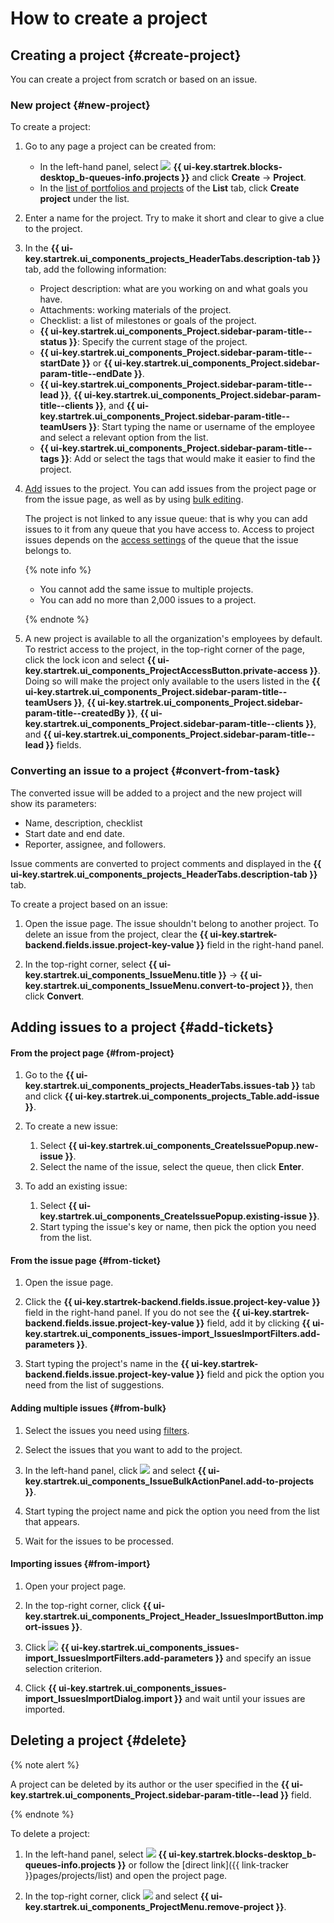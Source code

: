 # How to create a project

## Creating a project {#create-project}

You can create a project from scratch or based on an issue.

### New project {#new-project}

To create a project:

1. Go to any page a project can be created from:

   * In the left-hand panel, select ![](../../_assets/tracker/svg/project.svg)&nbsp;**{{ ui-key.startrek.blocks-desktop_b-queues-info.projects }}** and click **Create** → **Project**.
   * In the [list of portfolios and projects](my-projects.md) of the **List** tab, click **Create project** under the list.

1. Enter a name for the project. Try to make it short and clear to give a clue to the project.

1. In the **{{ ui-key.startrek.ui_components_projects_HeaderTabs.description-tab }}** tab, add the following information:

   * Project description: what are you working on and what goals you have.
   * Attachments: working materials of the project.
   * Checklist: a list of milestones or goals of the project.
   * **{{ ui-key.startrek.ui_components_Project.sidebar-param-title--status }}**: Specify the current stage of the project.
   * **{{ ui-key.startrek.ui_components_Project.sidebar-param-title--startDate }}** or **{{ ui-key.startrek.ui_components_Project.sidebar-param-title--endDate }}**.
   * **{{ ui-key.startrek.ui_components_Project.sidebar-param-title--lead }}**, **{{ ui-key.startrek.ui_components_Project.sidebar-param-title--clients }}**, and **{{ ui-key.startrek.ui_components_Project.sidebar-param-title--teamUsers }}**: Start typing the name or username of the employee and select a relevant option from the list.
   * **{{ ui-key.startrek.ui_components_Project.sidebar-param-title--tags }}**: Add or select the tags that would make it easier to find the project.

1. [Add](#add-tickets) issues to the project. You can add issues from the project page or from the issue page, as well as by using [bulk editing](bulk-change.md).

   The project is not linked to any issue queue: that is why you can add issues to it from any queue that you have access to. Access to project issues depends on the [access settings](../user/queue.md) of the queue that the issue belongs to.

   {% note info %}

   * You cannot add the same issue to multiple projects.
   * You can add no more than 2,000 issues to a project.

   {% endnote %}

1. A new project is available to all the organization's employees by default. To restrict access to the project, in the top-right corner of the page, click the lock icon and select **{{ ui-key.startrek.ui_components_ProjectAccessButton.private-access }}**. Doing so will make the project only available to the users listed in the **{{ ui-key.startrek.ui_components_Project.sidebar-param-title--teamUsers }}**, **{{ ui-key.startrek.ui_components_Project.sidebar-param-title--createdBy }}**, **{{ ui-key.startrek.ui_components_Project.sidebar-param-title--clients }}**, and **{{ ui-key.startrek.ui_components_Project.sidebar-param-title--lead }}** fields.

### Converting an issue to a project {#convert-from-task}

The converted issue will be added to a project and the new project will show its parameters:
* Name, description, checklist
* Start date and end date.
* Reporter, assignee, and followers.

Issue comments are converted to project comments and displayed in the **{{ ui-key.startrek.ui_components_projects_HeaderTabs.description-tab }}** tab.

To create a project based on an issue:

1. Open the issue page. The issue shouldn't belong to another project. To delete an issue from the project, clear the **{{ ui-key.startrek-backend.fields.issue.project-key-value }}** field in the right-hand panel.

1. In the top-right corner, select **{{ ui-key.startrek.ui_components_IssueMenu.title }}** → **{{ ui-key.startrek.ui_components_IssueMenu.convert-to-project }}**, then click **Convert**.

## Adding issues to a project {#add-tickets}

#### From the project page {#from-project}

1. Go to the **{{ ui-key.startrek.ui_components_projects_HeaderTabs.issues-tab }}** tab and click **{{ ui-key.startrek.ui_components_projects_Table.add-issue }}**.

1. To create a new issue:

   1. Select **{{ ui-key.startrek.ui_components_CreateIssuePopup.new-issue }}**.
   1. Select the name of the issue, select the queue, then click **Enter**.

1. To add an existing issue:

   1. Select **{{ ui-key.startrek.ui_components_CreateIssuePopup.existing-issue }}**.
   1. Start typing the issue's key or name, then pick the option you need from the list.

#### From the issue page {#from-ticket}

1. Open the issue page.

1. Click the **{{ ui-key.startrek-backend.fields.issue.project-key-value }}** field in the right-hand panel. If you do not see the **{{ ui-key.startrek-backend.fields.issue.project-key-value }}** field, add it by clicking **{{ ui-key.startrek.ui_components_issues-import_IssuesImportFilters.add-parameters }}**.

1. Start typing the project's name in the **{{ ui-key.startrek-backend.fields.issue.project-key-value }}** field and pick the option you need from the list of suggestions.

#### Adding multiple issues {#from-bulk}

1. Select the issues you need using [filters](../user/create-filter.md).

1. Select the issues that you want to add to the project.

1. In the left-hand panel, click ![](../../_assets/horizontal-ellipsis.svg) and select **{{ ui-key.startrek.ui_components_IssueBulkActionPanel.add-to-projects }}**.

1. Start typing the project name and pick the option you need from the list that appears.

1. Wait for the issues to be processed.

#### Importing issues {#from-import}

1. Open your project page.

1. In the top-right corner, click **{{ ui-key.startrek.ui_components_Project_Header_IssuesImportButton.import-issues }}**.

1. Click ![](../../_assets/tracker/svg/add-task.svg)&nbsp;**{{ ui-key.startrek.ui_components_issues-import_IssuesImportFilters.add-parameters }}** and specify an issue selection criterion.

1. Click **{{ ui-key.startrek.ui_components_issues-import_IssuesImportDialog.import }}** and wait until your issues are imported.

## Deleting a project {#delete}

{% note alert %}

A project can be deleted by its author or the user specified in the **{{ ui-key.startrek.ui_components_Project.sidebar-param-title--lead }}** field.

{% endnote %}

To delete a project:

1. In the left-hand panel, select ![](../../_assets/tracker/svg/project.svg)&nbsp;**{{ ui-key.startrek.blocks-desktop_b-queues-info.projects }}** or follow the [direct link]({{ link-tracker }}pages/projects/list) and open the project page.

1. In the top-right corner, click ![](../../_assets/horizontal-ellipsis.svg) and select **{{ ui-key.startrek.ui_components_ProjectMenu.remove-project }}**.